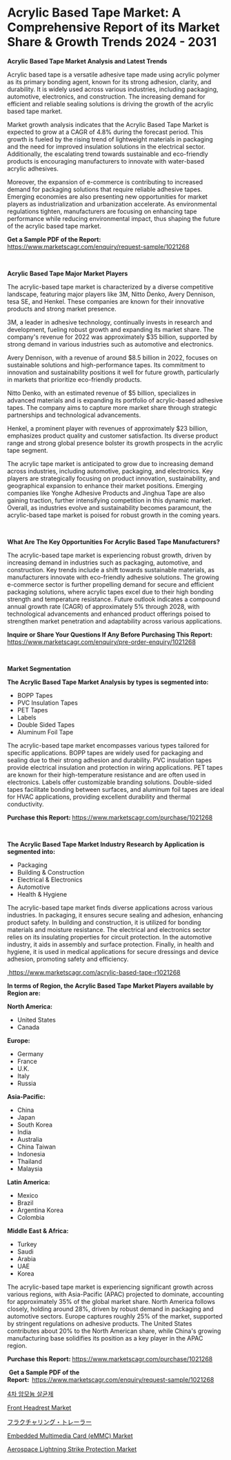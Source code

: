 <p><h1>Acrylic Based Tape Market: A Comprehensive Report of its Market Share & Growth Trends 2024 - 2031</h1></p><p><strong>Acrylic Based Tape Market Analysis and Latest Trends</strong></p>
<p><p>Acrylic based tape is a versatile adhesive tape made using acrylic polymer as its primary bonding agent, known for its strong adhesion, clarity, and durability. It is widely used across various industries, including packaging, automotive, electronics, and construction. The increasing demand for efficient and reliable sealing solutions is driving the growth of the acrylic based tape market.</p><p>Market growth analysis indicates that the Acrylic Based Tape Market is expected to grow at a CAGR of 4.8% during the forecast period. This growth is fueled by the rising trend of lightweight materials in packaging and the need for improved insulation solutions in the electrical sector. Additionally, the escalating trend towards sustainable and eco-friendly products is encouraging manufacturers to innovate with water-based acrylic adhesives.</p><p>Moreover, the expansion of e-commerce is contributing to increased demand for packaging solutions that require reliable adhesive tapes. Emerging economies are also presenting new opportunities for market players as industrialization and urbanization accelerate. As environmental regulations tighten, manufacturers are focusing on enhancing tape performance while reducing environmental impact, thus shaping the future of the acrylic based tape market.</p></p>
<p><strong>Get a Sample PDF of the Report:&nbsp;</strong> <a href="https://www.marketscagr.com/enquiry/request-sample/1021268">https://www.marketscagr.com/enquiry/request-sample/1021268</a></p>
<p>&nbsp;</p>
<p><strong>Acrylic Based Tape Major Market Players</strong></p>
<p><p>The acrylic-based tape market is characterized by a diverse competitive landscape, featuring major players like 3M, Nitto Denko, Avery Dennison, tesa SE, and Henkel. These companies are known for their innovative products and strong market presence.</p><p>3M, a leader in adhesive technology, continually invests in research and development, fueling robust growth and expanding its market share. The company's revenue for 2022 was approximately $35 billion, supported by strong demand in various industries such as automotive and electronics.</p><p>Avery Dennison, with a revenue of around $8.5 billion in 2022, focuses on sustainable solutions and high-performance tapes. Its commitment to innovation and sustainability positions it well for future growth, particularly in markets that prioritize eco-friendly products.</p><p>Nitto Denko, with an estimated revenue of $5 billion, specializes in advanced materials and is expanding its portfolio of acrylic-based adhesive tapes. The company aims to capture more market share through strategic partnerships and technological advancements.</p><p>Henkel, a prominent player with revenues of approximately $23 billion, emphasizes product quality and customer satisfaction. Its diverse product range and strong global presence bolster its growth prospects in the acrylic tape segment.</p><p>The acrylic tape market is anticipated to grow due to increasing demand across industries, including automotive, packaging, and electronics. Key players are strategically focusing on product innovation, sustainability, and geographical expansion to enhance their market positions. Emerging companies like Yonghe Adhesive Products and Jinghua Tape are also gaining traction, further intensifying competition in this dynamic market. Overall, as industries evolve and sustainability becomes paramount, the acrylic-based tape market is poised for robust growth in the coming years.</p></p>
<p>&nbsp;</p>
<p><strong>What Are The Key Opportunities For Acrylic Based Tape Manufacturers?</strong></p>
<p><p>The acrylic-based tape market is experiencing robust growth, driven by increasing demand in industries such as packaging, automotive, and construction. Key trends include a shift towards sustainable materials, as manufacturers innovate with eco-friendly adhesive solutions. The growing e-commerce sector is further propelling demand for secure and efficient packaging solutions, where acrylic tapes excel due to their high bonding strength and temperature resistance. Future outlook indicates a compound annual growth rate (CAGR) of approximately 5% through 2028, with technological advancements and enhanced product offerings poised to strengthen market penetration and adaptability across various applications.</p></p>
<p><strong>Inquire or Share Your Questions If Any Before Purchasing This Report:</strong> <a href="https://www.marketscagr.com/enquiry/pre-order-enquiry/1021268">https://www.marketscagr.com/enquiry/pre-order-enquiry/1021268</a></p>
<p>&nbsp;</p>
<p><strong>Market Segmentation</strong></p>
<p><strong>The Acrylic Based Tape Market Analysis by types is segmented into:</strong></p>
<p><ul><li>BOPP Tapes</li><li>PVC Insulation Tapes</li><li>PET Tapes</li><li>Labels</li><li>Double Sided Tapes</li><li>Aluminum Foil Tape</li></ul></p>
<p><p>The acrylic-based tape market encompasses various types tailored for specific applications. BOPP tapes are widely used for packaging and sealing due to their strong adhesion and durability. PVC insulation tapes provide electrical insulation and protection in wiring applications. PET tapes are known for their high-temperature resistance and are often used in electronics. Labels offer customizable branding solutions. Double-sided tapes facilitate bonding between surfaces, and aluminum foil tapes are ideal for HVAC applications, providing excellent durability and thermal conductivity.</p></p>
<p><strong>Purchase this Report:&nbsp;</strong><a href="https://www.marketscagr.com/purchase/1021268">https://www.marketscagr.com/purchase/1021268</a></p>
<p>&nbsp;</p>
<p><strong>The Acrylic Based Tape Market Industry Research by Application is segmented into:</strong></p>
<p><ul><li>Packaging</li><li>Building & Construction</li><li>Electrical & Electronics</li><li>Automotive</li><li>Health & Hygiene</li></ul></p>
<p><p>The acrylic-based tape market finds diverse applications across various industries. In packaging, it ensures secure sealing and adhesion, enhancing product safety. In building and construction, it is utilized for bonding materials and moisture resistance. The electrical and electronics sector relies on its insulating properties for circuit protection. In the automotive industry, it aids in assembly and surface protection. Finally, in health and hygiene, it is used in medical applications for secure dressings and device adhesion, promoting safety and efficiency.</p></p>
<p><a href="https://www.marketscagr.com/acrylic-based-tape-r1021268">&nbsp;https://www.marketscagr.com/acrylic-based-tape-r1021268</a></p>
<p><strong>In terms of Region, the Acrylic Based Tape Market Players available by Region are:</strong></p>
<p>
    <p> <strong> North America: </strong>
        <ul>
            <li>United States</li>
            <li>Canada</li>
        </ul>
        </p> 
    <p> <strong> Europe: </strong>
        <ul>
            <li>Germany</li>
            <li>France</li>
            <li>U.K.</li>
            <li>Italy</li>
            <li>Russia</li>
        </ul>
        </p> 
    <p> <strong> Asia-Pacific: </strong>
        <ul>
            <li>China</li>
            <li>Japan</li>
            <li>South Korea</li>
            <li>India</li>
            <li>Australia</li>
            <li>China Taiwan</li>
            <li>Indonesia</li>
            <li>Thailand</li>
            <li>Malaysia</li>
        </ul>
        </p> 
    <p> <strong> Latin America: </strong>
        <ul>
            <li>Mexico</li>
            <li>Brazil</li>
            <li>Argentina Korea</li>
            <li>Colombia</li>
        </ul>
        </p> 
    <p> <strong> Middle East & Africa: </strong>
        <ul>
            <li>Turkey</li>
            <li>Saudi</li>
            <li>Arabia</li>
            <li>UAE</li>
            <li>Korea</li>
        </ul>
    </p>
    </p>
<p><p>The acrylic-based tape market is experiencing significant growth across various regions, with Asia-Pacific (APAC) projected to dominate, accounting for approximately 35% of the global market share. North America follows closely, holding around 28%, driven by robust demand in packaging and automotive sectors. Europe captures roughly 25% of the market, supported by stringent regulations on adhesive products. The United States contributes about 20% to the North American share, while China's growing manufacturing base solidifies its position as a key player in the APAC region.</p></p>
<p><strong>Purchase this Report: </strong><a href="https://www.marketscagr.com/purchase/1021268">https://www.marketscagr.com/purchase/1021268</a></p>
<p>&nbsp;<strong>Get a Sample PDF of the Report:&nbsp;&nbsp;</strong><a href="https://www.marketscagr.com/enquiry/request-sample/1021268">https://www.marketscagr.com/enquiry/request-sample/1021268</a></p>
<p><strong></strong></p>
<p><p><a href="https://medium.com/@zacharyscthmitt4465/%EC%84%B8%EA%B3%84-quaternary-ammonium-biocides-market-%EC%9D%80-2024%EC%97%90%EC%84%9C-2031%EB%A1%9C-%EC%97%B0%ED%8F%89%EA%B7%A0-%EC%A6%9D%EA%B0%80%EC%9C%A8%EC%9D%84-%EB%B3%B4%EC%9D%BC-%EA%B2%83%EC%9C%BC%EB%A1%9C-%EC%98%88%EC%83%81%EB%90%A9%EB%8B%88%EB%8B%A4-c7d00b2bddec">4차 암모늄 살균제</a></p><p><a href="https://www.linkedin.com/pulse/global-front-headrest-market-share-growth-opportunities-nmlye?trackingId=C2ptDYUAT3GSZv4wtA%2Fg4g%3D%3D">Front Headrest Market</a></p><p><a href="https://medium.com/@gordonjast2023/fracturing-trailers-market-%E3%81%AF-%E3%82%B3%E3%82%B9%E3%83%88%E7%AE%A1%E7%90%86%E3%81%A8%E5%8A%B9%E7%8E%87%E5%90%91%E4%B8%8A%E3%82%92%E5%84%AA%E5%85%88%E3%81%97%E3%81%BE%E3%81%99-%E3%81%95%E3%82%89%E3%81%AB-%E5%A0%B1%E5%91%8A%E6%9B%B8%E3%81%AF%E5%B8%82%E5%A0%B4%E3%81%AE%E9%9C%80%E8%A6%81%E9%9D%A2%E3%81%A8%E4%BE%9B%E7%B5%A6%E9%9D%A2%E3%81%AE%E4%B8%A1%E6%96%B9%E3%82%92%E3%82%AB%E3%83%90%E3%83%BC%E3%81%97%E3%81%A6%E3%81%84%E3%81%BE%E3%81%99-fracturing-trailers-a5dc791aa838">フラクチャリング・トレーラー</a></p><p><a href="https://github.com/napierswinnyfg/Market-Research-Report-List-1/blob/main/embedded-multimedia-card-emmc-market.md">Embedded Multimedia Card (eMMC) Market</a></p><p><a href="https://medium.com/@susiegibson1945/the-aerospace-lightning-strike-protection-market-report-analyzes-important-operational-and-78c96f0bcf73">Aerospace Lightning Strike Protection Market</a></p></p>